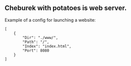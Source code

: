 ## Cheburek with potatoes is web server. 
Example of a config for launching a website:
```
[
    {
        "Dir": "./www/",
        "Path": "/",
        "Index": "index.html",
        "Port": 8080
    }
]
